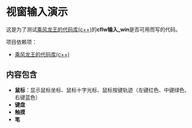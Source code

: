 # 视窗输入演示
这是为了测试[乘风龙王的代码库(c++)](https://github.com/cflw/cflw_cpp)的**cflw输入_win**是否可用而写的代码。

项目依赖项：
* [乘风龙王的代码库(c++)](https://github.com/cflw/cflw_cpp)

## 内容包含

* **鼠标**：显示鼠标坐标、鼠标十字光标、鼠标按键轨迹（左键红色、中键绿色、右键蓝色）
* **键盘**
* **触摸**
* **笔**
